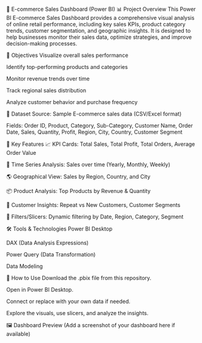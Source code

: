 🛒 E-commerce Sales Dashboard (Power BI)
📊 Project Overview
This Power BI E-commerce Sales Dashboard provides a comprehensive visual analysis of online retail performance, including key sales KPIs, product category trends, customer segmentation, and geographic insights. It is designed to help businesses monitor their sales data, optimize strategies, and improve decision-making processes.

🎯 Objectives
Visualize overall sales performance

Identify top-performing products and categories

Monitor revenue trends over time

Track regional sales distribution

Analyze customer behavior and purchase frequency

📁 Dataset
Source: Sample E-commerce sales data (CSV/Excel format)

Fields: Order ID, Product, Category, Sub-Category, Customer Name, Order Date, Sales, Quantity, Profit, Region, City, Country, Customer Segment

📌 Key Features
📈 KPI Cards: Total Sales, Total Profit, Total Orders, Average Order Value

📆 Time Series Analysis: Sales over time (Yearly, Monthly, Weekly)

🌎 Geographical View: Sales by Region, Country, and City

📦 Product Analysis: Top Products by Revenue & Quantity

👥 Customer Insights: Repeat vs New Customers, Customer Segments

🧭 Filters/Slicers: Dynamic filtering by Date, Region, Category, Segment

🛠️ Tools & Technologies
Power BI Desktop

DAX (Data Analysis Expressions)

Power Query (Data Transformation)

Data Modeling

🧪 How to Use
Download the .pbix file from this repository.

Open in Power BI Desktop.

Connect or replace with your own data if needed.

Explore the visuals, use slicers, and analyze the insights.

🖼️ Dashboard Preview
(Add a screenshot of your dashboard here if available)

